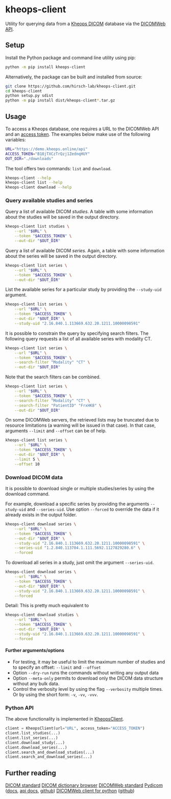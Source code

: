 # kheops-client
Utility for querying data from a [Kheops DICOM](https://kheops.online/) database via the [DICOMWeb API](https://www.dicomstandard.org/dicomweb).

## Setup
Install the Python package and command line utility using pip:

```bash
python -m pip install kheops-client
```

Alternatively, the package can be built and installed from source:

```bash
git clone https://github.com/hirsch-lab/kheops-client.git
cd kheops-client
python setup.py sdist
python -m pip install dist/kheops-client*.tar.gz
```

## Usage

To access a Kheops database, one requires a URL to the DICOMWeb API and an [access token](https://docs.kheops.online/docs/tokens). The examples below make use of the following variables:

```bash
URL="https://demo.kheops.online/api"
ACCESS_TOKEN="B18jTXCzTrQzj1ZednqHUY"
OUT_DIR="./downloads"
```

The tool offers two commands: `list` and `download`.

```bash
kheops-client --help
kheops-client list --help
kheops-client download --help
```

### Query available studies and series

Query a list of available DICOM *studies*. A table with some information about the studies will be saved in the output directory.

```bash
kheops-client list studies \
    --url "$URL" \
    --token "$ACCESS_TOKEN" \
    --out-dir "$OUT_DIR"
```

Query a list of available DICOM *series*. Again, a table with some information about the series will be saved in the output directory.

```bash
kheops-client list series \
    --url "$URL" \
    --token "$ACCESS_TOKEN" \
    --out-dir "$OUT_DIR"
```

List the available series for a particular study by providing the `--study-uid` argument.

```bash
kheops-client list series \
    --url "$URL" \
    --token "$ACCESS_TOKEN" \
    --out-dir "$OUT_DIR" \
    --study-uid "2.16.840.1.113669.632.20.1211.10000098591"
```

It is possible to constrain the query by specifying search filters. The following query requests a list of all available series with modality CT.

```bash
kheops-client list series \
    --url "$URL" \
    --token "$ACCESS_TOKEN" \
    --search-filter "Modality" "CT" \
    --out-dir "$OUT_DIR"
```

Note that the search filters can be combined.

```bash
kheops-client list series \
    --url "$URL" \
    --token "$ACCESS_TOKEN" \
    --search-filter "Modality" "CT" \
    --search-filter "PatientID" "FrxHK8" \
    --out-dir "$OUT_DIR"
```

On some DICOMWeb servers, the retrieved lists may be truncated due to resource limitations (a warning will be issued in that case). In that case, arguments `--limit` and `--offset` can be of help.

```bash
kheops-client list series \
    --url "$URL" \
    --token "$ACCESS_TOKEN" \
    --out-dir "$OUT_DIR" \
    --limit 5 \
    --offset 10
```

### Download DICOM data
It is possible to download single or multiple studies/series by using the download command.

For example, download a specific series by providing the arguments `--study-uid` and `--series-uid`. Use option `--forced` to override the data if it already exists in the output folder.

```bash
kheops-client download series \
    --url "$URL" \
    --token "$ACCESS_TOKEN" \
    --out-dir "$OUT_DIR" \
    --study-uid "2.16.840.1.113669.632.20.1211.10000098591" \
    --series-uid "1.2.840.113704.1.111.5692.1127829280.6" \
    --forced
```

To download all series in a study, just omit the argument `--series-uid`.

```bash
kheops-client download series \
    --url "$URL" \
    --token "$ACCESS_TOKEN" \
    --out-dir "$OUT_DIR" \
    --study-uid "2.16.840.1.113669.632.20.1211.10000098591" \
    --forced
```

Detail: This is pretty much equivalent to

```bash
kheops-client download studies \
    --url "$URL" \
    --token "$ACCESS_TOKEN" \
    --out-dir "$OUT_DIR" \
    --study-uid "2.16.840.1.113669.632.20.1211.10000098591" \
    --forced
```

#### Further arguments/options
- For testing, it may be useful to limit the maximum number of studies and to specify an offset: `--limit` and `--offset`
- Option `--dry-run` runs the commands without writing any output data
- Option `--meta-only` permits to download only the DICOM data structure without any bulk data.
- Control the verbosity level by using the flag `--verbosity` multiple times. Or by using the short form: `-v`, `-vv`, `-vvv`.

### Python API
The above functionality is implemented in [KheopsClient](https://github.com/hirsch-lab/kheops-client/blob/main/kheops_client/client.py).

```python
client = KheopsClient(url="URL", access_token="ACCESS_TOKEN")
client.list_studies(...)
client.list_series(...)
client.download_study(...)
client.download_series(...)
client.search_and_download_studies(...)
client.search_and_download_series(...)
```


## Further reading
[DICOM standard](https://www.dicomstandard.org/current)
[DICOM dictionary browser](https://dicom.innolitics.com/ciods)
[DICOMWeb standard](https://www.dicomstandard.org/dicomweb)
[Pydicom](https://pydicom.github.io/) ([docs](https://pydicom.github.io/pydicom/stable/), [api docs](https://dicomweb-client.readthedocs.io/en/latest/package.html#), [github](https://github.com/pydicom/pydicom))
[DICOMWeb client for python](https://dicomweb-client.readthedocs.io/en/latest/) ([github](https://github.com/mghcomputationalpathology/dicomweb-client))
